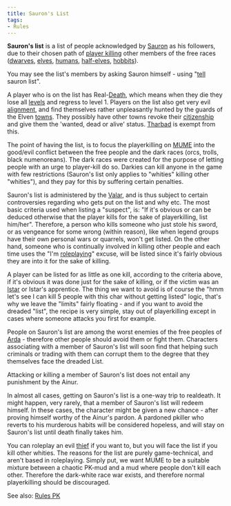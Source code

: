 ```yaml
---
title: Sauron's List
tags:
- Rules
---
```


**Sauron's list** is a list of people acknowledged by
[Sauron](Sauron "wikilink") as his followers, due to their chosen path
of [player killing](player_killing "wikilink") other members of the free
races ([dwarves](dwarves "wikilink"), [elves](elves "wikilink"),
[humans](human "wikilink"), [half-elves](half-elves "wikilink"),
[hobbits](hobbit "wikilink")).

You may see the list's members by asking Sauron himself - using
"[tell](tell "wikilink") sauron list".

A player who is on the list has Real-[Death](Death "wikilink"), which
means when they die they lose all [levels](level "wikilink") and regress
to level 1. Players on the list also get very evil
[alignment](alignment "wikilink"), and find themselves rather
unpleasantly hunted by the guards of the Elven [towns](town "wikilink").
They possibly have other towns revoke their
[citizenship](citizen "wikilink") and give them the 'wanted, dead or
alive' status. [Tharbad](Tharbad "wikilink") is exempt from this.

The point of having the list, is to focus the playerkilling on
[MUME](MUME "wikilink") into the good/evil conflict between the free
people and the dark races (orcs, trolls, black numenoreans). The dark
races were created for the purpose of letting people with an urge to
player-kill do so. Darkies can kill anyone in the game with few
restrictions (Sauron's list only applies to "whities" killing other
"whities"), and they pay for this by suffering certain penalties.

Sauron's list is administered by the [Valar](Ainur "wikilink"), and is
thus subject to certain controversies regarding who gets put on the list
and why etc. The most basic criteria used when listing a "suspect", is:
"If it's obvious or can be deduced otherwise that the player kills for
the sake of playerkilling, list him/her". Therefore, a person who kills
someone who just stole his sword, or as vengeance for some wrong (within
reason), like when legend groups have their own personal wars or
quarrels, won't get listed. On the other hand, someone who is
continually involved in killing other people and each time uses the "I'm
[roleplaying](roleplay "wikilink")" excuse, will be listed since it's
fairly obvious they are into it for the sake of killing.

A player can be listed for as little as one kill, according to the
criteria above, if it's obvious it was done just for the sake of
killing, or if the victim was an [Istar](Istar "wikilink") or Istar's
apprentice. The thing we want to avoid is of course the "hmm let's see I
can kill 5 people with this char without getting listed" logic, that's
why we leave the "limits" fairly floating - and if you want to avoid the
dreaded "list", the recipe is very simple, stay out of playerkilling
except in cases where someone attacks you first for example.

People on Sauron's list are among the worst enemies of the free peoples
of [Arda](Arda "wikilink") - therefore other people should avoid them or
fight them. Characters associating with a member of Sauron's list will
soon find that helping such criminals or trading with them can corrupt
them to the degree that they themselves face the dreaded List.

Attacking or killing a member of Sauron's list does not entail any
punishment by the Ainur.

In almost all cases, getting on Sauron's list is a one-way trip to
realdeath. It might happen, very rarely, that a member of Sauron's list
will redeem himself. In these cases, the character might be given a new
chance - after proving himself worthy of the Ainur's pardon. A pardoned
pkiller who reverts to his murderous habits will be considered hopeless,
and will stay on Sauron's list until death finally takes him.

You can roleplay an evil [thief](thief "wikilink") if you want to, but
you will face the list if you kill other whities. The reasons for the
list are purely game-technical, and aren't based in roleplaying. Simply
put, we want MUME to be a suitable mixture between a chaotic PK-mud and
a mud where people don't kill each other. Therefore the dark-white race
war exists, and therefore normal playerkilling should be discouraged.

See also: [Rules PK](Rules_PK "wikilink")
